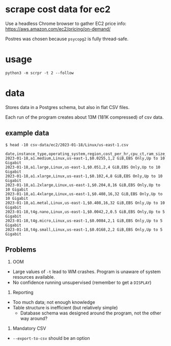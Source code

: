 # scrape cost data for ec2

Use a headless Chrome browser to gather EC2 price info: <https://aws.amazon.com/ec2/pricing/on-demand/>

Postres was chosen because `psycopg2` is fully thread-safe.

# usage

```
python3 -m scrpr -t 2 --follow
```

# data

Stores data in a Postgres schema, but also in flat CSV files.

Each run of the program creates about 13M (181K compressed) of csv data.

## example data

`$ head -10 csv-data/ec2/2023-01-18/Linux/us-east-1.csv`
```
date,instance_type,operating_system,region,cost_per_hr,cpu_ct,ram_size_gb,storage_type,network_throughput
2023-01-18,a1.medium,Linux,us-east-1,$0.0255,1,2 GiB,EBS Only,Up to 10 Gigabit
2023-01-18,a1.large,Linux,us-east-1,$0.051,2,4 GiB,EBS Only,Up to 10 Gigabit
2023-01-18,a1.xlarge,Linux,us-east-1,$0.102,4,8 GiB,EBS Only,Up to 10 Gigabit
2023-01-18,a1.2xlarge,Linux,us-east-1,$0.204,8,16 GiB,EBS Only,Up to 10 Gigabit
2023-01-18,a1.4xlarge,Linux,us-east-1,$0.408,16,32 GiB,EBS Only,Up to 10 Gigabit
2023-01-18,a1.metal,Linux,us-east-1,$0.408,16,32 GiB,EBS Only,Up to 10 Gigabit
2023-01-18,t4g.nano,Linux,us-east-1,$0.0042,2,0.5 GiB,EBS Only,Up to 5 Gigabit
2023-01-18,t4g.micro,Linux,us-east-1,$0.0084,2,1 GiB,EBS Only,Up to 5 Gigabit
2023-01-18,t4g.small,Linux,us-east-1,$0.0168,2,2 GiB,EBS Only,Up to 5 Gigabit
```


## Problems

1. OOM
  * Large values of `-t` lead to WM crashes. Program is unaware of system
    resources available.
  * No confidence running unsupervised (remember to get a `DISPLAY`)
1. Reporting
  * Too much data; not enough knowledge
  * Table structure is inefficient (but relatively simple)
    - Database schema was designed around the program, not the other way around?
1. Mandatory CSV
  * `--export-to-csv` should be an option

